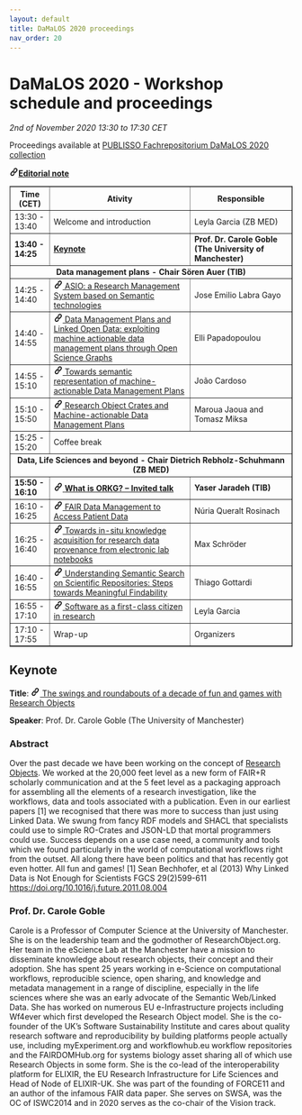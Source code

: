 ```yaml
---
layout: default
title: DaMaLOS 2020 proceedings
nav_order: 20
---
```


# DaMaLOS 2020 - Workshop schedule and proceedings

_2nd of November 2020 13:30 to 17:30 CET_

Proceedings available at [PUBLISSO Fachrepositorium DaMaLOS 2020 collection](https://repository.publisso.de/resource?query[0][term]=%22https%3A%2F%2Fd-nb.info%2Fgnd%2F121881389X%22&sort=asc&order=@id)

<a href="https://repository.publisso.de/resource/frl%3A6423280" target="_blank"><img src="../img/link.png" alt="Link"><strong>Editorial note</strong></a>

<table border="1">
<tbody>
<tr align="center">
<th>Time (CET)</th>
<th width="50%">Ativity</th>
<th>Responsible</th>
</tr>
<tr>
<td>13:30 - 13:40</td>
<td>Welcome and introduction</td>
<td>Leyla Garcia (ZB MED)</td>
</tr>
<tr>
<td><strong>13:40 - 14:25</strong></td>
<td><strong><a href="#keynote">Keynote</a></strong></td>
<td><strong>Prof. Dr. Carole Goble (The University of Manchester)</strong></td>
</tr>
<tr>
<td colspan="3" align="center"><strong>Data management plans - Chair S&ouml;ren Auer (TIB)</strong></td>
</tr>
<tr>
<td>14:25 - 14:40</td>
<td><a href="https://repository.publisso.de/resource/frl%3A6423282" target="_blank"><img src="../img/link.png" alt="Link"> ASIO: a Research Management System based on Semantic technologies</a></td>
<td>Jose Emilio Labra Gayo</td>
</tr>
<tr>
<td>14:40 - 14:55</td>
<td><a href="https://repository.publisso.de/resource/frl%3A6423283" target="_blank"><img src="../img/link.png" alt="Link"> Data Management Plans and Linked Open Data: exploiting machine actionable data management plans through Open Science Graphs</a></td>
<td>Elli Papadopoulou</td>
</tr>
<tr>
<td>14:55 - 15:10</td>
<td><a href="https://repository.publisso.de/resource/frl%3A6423289g" target="_blank"><img src="../img/link.png" alt="Link"> Towards semantic representation of machine-actionable Data Management Plans</a></td>
<td>Jo&atilde;o Cardoso</td>
</tr>
<tr>
<td>15:10 - 15:50</td>
<td><a href="https://repository.publisso.de/resource/frl%3A6423291" target="_blank"><img src="../img/link.png" alt="Link"> Research Object Crates and Machine-actionable Data Management Plans</a></td>
<td>Maroua Jaoua and Tomasz Miksa</td>
</tr>
<tr>
<td>15:25 - 15:20</td>
<td colspan="2">Coffee break</td>
</tr>
<tr>
<td colspan="3" align="center"><strong>Data, Life Sciences and beyond - Chair Dietrich Rebholz-Schuhmann (ZB MED)</strong></td>
</tr>
<tr>
<td><strong>15:50 - 16:10</strong></td>
<td><a href="https://repository.publisso.de/resource/frl%3A6423953" target="_blank"><img src="../img/link.png" alt="Link"> <strong>What is ORKG? &ndash; Invited talk</strong></a>
</td>
<td><strong>Yaser Jaradeh (TIB)</strong></td>
</tr>
<tr>
<td>16:10 - 16:25</td>
<td><a href="https://repository.publisso.de/resource/frl%3A6423287" target="_blank"><img src="../img/link.png" alt="Link"> FAIR Data Management to Access Patient Data</a></td>
<td>Núria Queralt Rosinach</td>
</tr>
<tr>
<td>16:25 - 16:40</td>
<td><a href="https://repository.publisso.de/resource/frl%3A6423288" target="_blank"><img src="../img/link.png" alt="Link"> Towards in-situ knowledge acquisition for research data provenance from electronic lab notebooks</a></td>
<td>Max Schröder</td>
</tr>
<tr>
<td>16:40 - 16:55</td>
<td><a href="https://repository.publisso.de/resource/frl%3A6423281" target="_blank"><img src="../img/link.png" alt="Link"> Understanding Semantic Search on Scientific Repositories: Steps towards Meaningful Findability</a></td>
<td>Thiago Gottardi</td>
</tr>
<tr>
<td>16:55 - 17:10</td>
<td><a href="https://repository.publisso.de/resource/frl%3A6423290" target="_blank"><img src="../img/link.png" alt="Link"> Software as a first-class citizen in research</a></td>
<td>Leyla Garcia</td>
</tr>
<tr>
<td>17:10 - 17:55</td>
<td>Wrap-up</td>
<td>Organizers</td>
</tr>
</tbody>
</table>




## Keynote

**Title**: <a href="https://repository.publisso.de/resource/frl%3A6423950" target="_blank"><img src="../img/link.png" alt="Link"> The swings and roundabouts of a decade of fun and games with Research Objects</a>

**Speaker**: Prof. Dr. Carole Goble (The University of Manchester)

### Abstract

Over the past decade we have been working on the concept of [Research Objects](http://researchobject.org). We worked at the 20,000 feet level as a new form of FAIR+R scholarly communication and at the 5 feet level as a packaging approach for assembling all the elements of a research investigation, like the workflows, data and tools associated with a publication.  Even in our earliest papers [1] we recognised that there was more to success than just using Linked Data. We swung from fancy RDF models and SHACL that specialists could use to simple RO-Crates and JSON-LD that mortal programmers could use. Success depends on a use case need, a community and tools which we found particularly in the world of computational workflows right from the outset. All along there have been politics and that has recently got even hotter.  All fun and games!
[1] Sean Bechhofer, et al (2013) Why Linked Data is Not Enough for Scientists FGCS 29(2)599-611 https://doi.org/10.1016/j.future.2011.08.004

### Prof. Dr. Carole Goble

Carole is a Professor of Computer Science at the University of Manchester. She is on the leadership team and the godmother of ResearchObject.org. Her team in the eScience Lab at the Manchester have a mission to disseminate knowledge about research objects, their concept and their adoption. She has spent 25 years working in e-Science on computational workflows, reproducible science, open sharing, and knowledge and metadata management in a range of discipline, especially in the life sciences where she was an early advocate of the Semantic Web/Linked Data. She has worked on numerous EU e-Infrastructure projects including Wf4ever which first developed the Research Object model. She is the co-founder of the UK’s Software Sustainability Institute and cares about quality research software and reproducibility by building platforms people actually use, including myExperiment.org and workflowhub.eu workflow repositories and the FAIRDOMHub.org for systems biology asset sharing all of which use Research Objects in some form. She is the co-lead of the interoperability platform for ELIXIR, the EU Research Infrastructure for Life Sciences and Head of Node of ELIXIR-UK. She was part of the founding of FORCE11 and an author of the infamous FAIR data paper. She serves on SWSA, was the OC of ISWC2014 and in 2020 serves as the co-chair of the Vision track.

<script type="application/ld+json">
[
  {
    "@context": "https://schema.org",
    "dc:conformsTo": "https://bioschemas.org/profiles/ScholarlyArticle/0.2-DRAFT-2020_12_03/", 
    "@type": "ScholarlyArticle",
    "@id": "https://doi.org/10.4126/FRL01-006423280",
    "identifier": "DOI:10.4126/FRL01-006423280",
    "name": "DaMaLOS - First Workshop on Data and Research Objects Management for Linked Open Science : Co-located at the International Semantic Web Conference ISWC 2020",
    "headline": "DaMaLOS - First Workshop on Data and Research Objects Management for Linked Open Science : Co-located at the International Semantic Web Conference ISWC 2020",
    "publisher": "https://repository.publisso.de/"
  },
  {
    "@context": "https://schema.org",
    "dc:conformsTo": "https://bioschemas.org/profiles/ScholarlyArticle/0.2-DRAFT-2020_12_03/", 
    "@type": "ScholarlyArticle",
    "@id": "https://doi.org/10.4126/FRL01-006423950",
    "identifier": "DOI:10.4126/FRL01-006423950",
    "name": "Keynote: The swings and roundabouts of a decade of fun and games with Research Objects",
    "headline": "Keynote: The swings and roundabouts of a decade of fun and games with Research Objects",
    "publisher": "https://repository.publisso.de/"
  },
  {
    "@context": "https://schema.org",
    "dc:conformsTo": "https://bioschemas.org/profiles/ScholarlyArticle/0.2-DRAFT-2020_12_03/", 
    "@type": "ScholarlyArticle",
    "@id": "https://doi.org/10.4126/FRL01-006423953",
    "identifier": "DOI:10.4126/FRL01-006423953",
    "name": "Invited talk: What is ORKG?",
    "headline": "Invited talk: What is ORKG?",
    "publisher": "https://repository.publisso.de/"
  },
  {
    "@context": "https://schema.org",
    "dc:conformsTo": "https://bioschemas.org/profiles/ScholarlyArticle/0.2-DRAFT-2020_12_03/", 
    "@type": "ScholarlyArticle",
    "@id": "https://doi.org/10.4126/FRL01-006423282",
    "identifier": "DOI:10.4126/FRL01-006423282",
    "name": "ASIO: a Research Management System based on Semantic technologies",
    "headline": "ASIO: a Research Management System based on Semantic technologies",
    "publisher": "https://repository.publisso.de/"
  },
  {
    "@context": "https://schema.org",
    "dc:conformsTo": "https://bioschemas.org/profiles/ScholarlyArticle/0.2-DRAFT-2020_12_03/", 
    "@type": "ScholarlyArticle",
    "@id": "https://doi.org/10.4126/FRL01-006423287",
    "identifier": "DOI:10.4126/FRL01-006423287",
    "name": "FAIR Data Management to Access Patient Data",
    "headline": "FAIR Data Management to Access Patient Data",
    "publisher": "https://repository.publisso.de/"
  },
  {
    "@context": "https://schema.org",
    "dc:conformsTo": "https://bioschemas.org/profiles/ScholarlyArticle/0.2-DRAFT-2020_12_03/", 
    "@type": "ScholarlyArticle",
    "@id": "https://doi.org/10.4126/FRL01-006423281",
    "identifier": "DOI:10.4126/FRL01-006423281",
    "name": "Understanding Semantic Search on Scientific Repositories: Steps towards Meaningful Findability",
    "headline": "Understanding Semantic Search on Scientific Repositories: Steps towards Meaningful Findability",
    "publisher": "https://repository.publisso.de/"
  },
  {
    "@context": "https://schema.org",
    "dc:conformsTo": "https://bioschemas.org/profiles/ScholarlyArticle/0.2-DRAFT-2020_12_03/", 
    "@type": "ScholarlyArticle",
    "@id": "https://doi.org/10.4126/FRL01-006423291",
    "identifier": "DOI:10.4126/FRL01-006423291",
    "name": "Research Object Crates and Machine-actionable Data Management Plans",
    "headline": "Research Object Crates and Machine-actionable Data Management Plans",
    "publisher": "https://repository.publisso.de/"
  },
  {
    "@context": "https://schema.org",
    "dc:conformsTo": "https://bioschemas.org/profiles/ScholarlyArticle/0.2-DRAFT-2020_12_03/", 
    "@type": "ScholarlyArticle",
    "@id": "https://doi.org/10.4126/FRL01-006423289",
    "identifier": "DOI:10.4126/FRL01-006423289",
    "name": "Towards semantic representation of machine-actionable Data Management Plans",
    "headline": "Towards semantic representation of machine-actionable Data Management Plans",
    "publisher": "https://repository.publisso.de/"
  },
  {
    "@context": "https://schema.org",
    "dc:conformsTo": "https://bioschemas.org/profiles/ScholarlyArticle/0.2-DRAFT-2020_12_03/", 
    "@type": "ScholarlyArticle",
    "@id": "https://doi.org/10.4126/FRL01-006423283 ",
    "identifier": "DOI:10.4126/FRL01-006423283 ",
    "name": "Data Management Plans and Linked Open Data: exploiting machine actionable data management plans through Open Science Graphs",
    "headline": "Data Management Plans and Linked Open Data: exploiting machine actionable data management plans through Open Science Graphs",
    "publisher": "https://repository.publisso.de/"
  },
  {
    "@context": "https://schema.org",
    "dc:conformsTo": "https://bioschemas.org/profiles/ScholarlyArticle/0.2-DRAFT-2020_12_03/", 
    "@type": "ScholarlyArticle",
    "@id": "https://doi.org/10.4126/FRL01-006423290",
    "identifier": "DOI:10.4126/FRL01-006423290",
    "name": "Software as a first-class citizen in research",
    "headline": "Software as a first-class citizen in research",
    "publisher": "https://repository.publisso.de/"
  },
  {
    "@context": "https://schema.org",
    "dc:conformsTo": "https://bioschemas.org/profiles/ScholarlyArticle/0.2-DRAFT-2020_12_03/", 
    "@type": "ScholarlyArticle",
    "@id": "https://doi.org/10.4126/FRL01-006423288",
    "identifier": "DOI:10.4126/FRL01-006423288",
    "name": "Towards in-situ knowledge acquisition for research data provenance from electronic lab notebooks",
    "headline": "Towards in-situ knowledge acquisition for research data provenance from electronic lab notebooks",
    "publisher": "https://repository.publisso.de/"
  }
]
</script>

